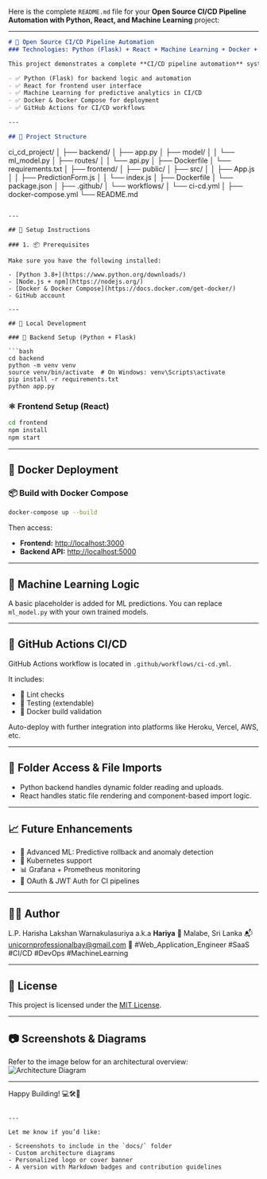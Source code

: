 Here is the complete `README.md` file for your **Open Source CI/CD Pipeline Automation with Python, React, and Machine Learning** project:

---

```markdown
# 🚀 Open Source CI/CD Pipeline Automation  
### Technologies: Python (Flask) + React + Machine Learning + Docker + GitHub Actions

This project demonstrates a complete **CI/CD pipeline automation** system using:

- ✅ Python (Flask) for backend logic and automation
- ✅ React for frontend user interface
- ✅ Machine Learning for predictive analytics in CI/CD
- ✅ Docker & Docker Compose for deployment
- ✅ GitHub Actions for CI/CD workflows

---

## 📁 Project Structure

```

ci\_cd\_project/
│
├── backend/
│   ├── app.py
│   ├── model/
│   │   └── ml\_model.py
│   ├── routes/
│   │   └── api.py
│   ├── Dockerfile
│   └── requirements.txt
│
├── frontend/
│   ├── public/
│   ├── src/
│   │   ├── App.js
│   │   ├── PredictionForm.js
│   │   └── index.js
│   ├── Dockerfile
│   └── package.json
│
├── .github/
│   └── workflows/
│       └── ci-cd.yml
│
├── docker-compose.yml
└── README.md

````

---

## 🔧 Setup Instructions

### 1. 📦 Prerequisites

Make sure you have the following installed:

- [Python 3.8+](https://www.python.org/downloads/)
- [Node.js + npm](https://nodejs.org/)
- [Docker & Docker Compose](https://docs.docker.com/get-docker/)
- GitHub account

---

## 🔁 Local Development

### 🐍 Backend Setup (Python + Flask)

```bash
cd backend
python -m venv venv
source venv/bin/activate  # On Windows: venv\Scripts\activate
pip install -r requirements.txt
python app.py
````

### ⚛️ Frontend Setup (React)

```bash
cd frontend
npm install
npm start
```

---

## 🐳 Docker Deployment

### 📦 Build with Docker Compose

```bash
docker-compose up --build
```

Then access:

* **Frontend:** [http://localhost:3000](http://localhost:3000)
* **Backend API:** [http://localhost:5000](http://localhost:5000)

---

## 🤖 Machine Learning Logic

A basic placeholder is added for ML predictions. You can replace `ml_model.py` with your own trained models.

---

## 🔄 GitHub Actions CI/CD

GitHub Actions workflow is located in `.github/workflows/ci-cd.yml`.

It includes:

* 🔎 Lint checks
* 🧪 Testing (extendable)
* 🐳 Docker build validation

Auto-deploy with further integration into platforms like Heroku, Vercel, AWS, etc.

---

## 📂 Folder Access & File Imports

* Python backend handles dynamic folder reading and uploads.
* React handles static file rendering and component-based import logic.

---

## 📈 Future Enhancements

* 🧠 Advanced ML: Predictive rollback and anomaly detection
* 🔧 Kubernetes support
* 📊 Grafana + Prometheus monitoring
* 🔐 OAuth & JWT Auth for CI pipelines

---

## 👨‍💻 Author

L.P. Harisha Lakshan Warnakulasuriya a.k.a **Hariya**
📍 Malabe, Sri Lanka
📬 [unicornprofessionalbay@gmail.com](mailto:unicornprofessionalbay@gmail.com)
🚀 #Web\_Application\_Engineer #SaaS #CI/CD #DevOps #MachineLearning

---

## 📄 License

This project is licensed under the [MIT License](LICENSE).

---

## 📷 Screenshots & Diagrams

Refer to the image below for an architectural overview:
![Architecture Diagram](docs/architecture.png)

---

Happy Building! 💻🛠️🚀

```

---

Let me know if you’d like:

- Screenshots to include in the `docs/` folder  
- Custom architecture diagrams  
- Personalized logo or cover banner  
- A version with Markdown badges and contribution guidelines
```
